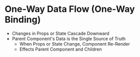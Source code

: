 # One-Way Data Flow (One-Way Binding)

* Changes in Props or State Cascade Downward
* Parent Component's Data is the Single Source of Truth
    * When Props or State Change, Component Re-Render
    * Effects Parent Component and Children